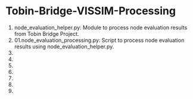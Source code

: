 # Tobin-Bridge-VISSIM-Processing

1. node_evaluation_helper.py: Module to process node evaluation results from Tobin Bridge 
   Project.
2. 01.node_evaluation_processing.py: Script to process node evaluation results using 
   node_evaluation_helper.py.
3.
4.
5. 
6.
7.
8.
9.